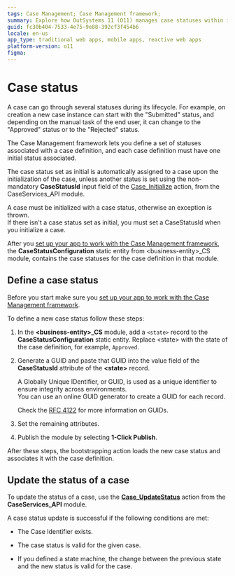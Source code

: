 ```yaml
---
tags: Case Management; Case Management framework;
summary: Explore how OutSystems 11 (O11) manages case statuses within its Case Management framework.
guid: fc30b404-7533-4e75-9e88-392cf3f454b6
locale: en-us
app_type: traditional web apps, mobile apps, reactive web apps
platform-version: o11
figma:
---
```


# Case status

A case can go through several statuses during its lifecycle. For example, on creation a new case instance can start with the "Submitted" status, and depending on the manual task of the end user, it can change to the "Approved" status or to the "Rejected" status.

The Case Management framework lets you define a set of statuses associated with a case definition, and each case definition must have one initial status associated.

The case status set as initial is automatically assigned to a case upon the initialization of the case, unless another status is set using the non-mandatory **CaseStatusId** input field of the [Case_Initialize](ref/auto/CaseServices_API.final.md#Case_Initialize) action, from the CaseServices_API module.

<div class="info" markdown="1">

A case must be initialized with a case status, otherwise an exception is thrown.  
If there isn't a case status set as initial, you must set a CaseStatusId when you initialize a case.

</div>

After you [set up your app to work with the Case Management framework](bootstrap-app.md), the **CaseStatusConfiguration** static entity from &lt;business-entity&gt;_CS module, contains the case statuses for the case definition in that module.

## Define a case status

Before you start make sure you [set up your app to work with the Case Management framework](bootstrap-app.md).

To define a new case status follow these steps:

1. In the **&lt;business-entity&gt;_CS** module, add a `<state>` record to the **CaseStatusConfiguration** static entity. Replace &lt;state&gt; with the state of the case definition, for example, `Approved`.

1. Generate a GUID and paste that GUID into the value field of the **CaseStatusId** attribute of the **&lt;state&gt;** record.

    <div class="info" markdown="1">

    A Globally Unique IDentifier, or GUID, is used as a unique identifier to ensure integrity across environments.  
    You can use an online GUID generator to create a GUID for each record.

    Check the [RFC 4122](https://www.ietf.org/rfc/rfc4122.txt) for more information on GUIDs.

    </div>

1. Set the remaining attributes.

1. Publish the module by selecting **1-Click Publish**.

After these steps, the bootstrapping action loads the new case status and associates it with the case definition.

## Update the status of a case

To update the status of a case, use the [**Case_UpdateStatus**](ref/auto/CaseServices_API.final.md#Case_UpdateStatus) action from the **CaseServices_API** module.

A case status update is successful if the following conditions are met:

* The Case Identifier exists.

* The case status is valid for the given case.

* If you defined a state machine, the change between the previous state and the new status is valid for the case.

